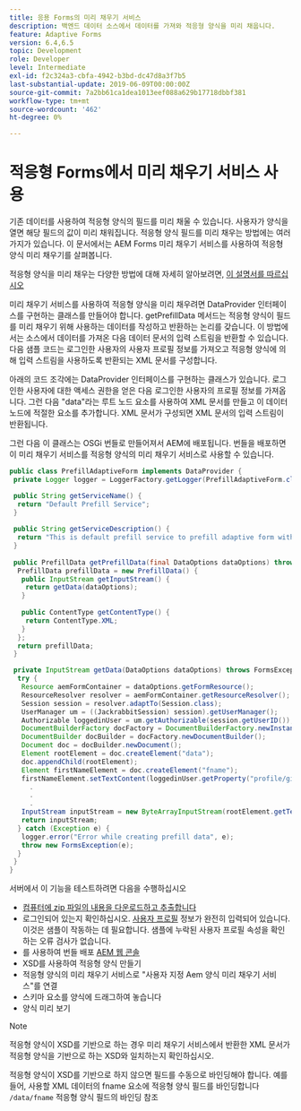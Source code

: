 ```yaml
---
title: 응용 Forms의 미리 채우기 서비스
description: 백엔드 데이터 소스에서 데이터를 가져와 적응형 양식을 미리 채웁니다.
feature: Adaptive Forms
version: 6.4,6.5
topic: Development
role: Developer
level: Intermediate
exl-id: f2c324a3-cbfa-4942-b3bd-dc47d8a3f7b5
last-substantial-update: 2019-06-09T00:00:00Z
source-git-commit: 7a2bb61ca1dea1013eef088a629b17718dbbf381
workflow-type: tm+mt
source-wordcount: '462'
ht-degree: 0%

---
```


# 적응형 Forms에서 미리 채우기 서비스 사용

기존 데이터를 사용하여 적응형 양식의 필드를 미리 채울 수 있습니다. 사용자가 양식을 열면 해당 필드의 값이 미리 채워집니다. 적응형 양식 필드를 미리 채우는 방법에는 여러 가지가 있습니다. 이 문서에서는 AEM Forms 미리 채우기 서비스를 사용하여 적응형 양식 미리 채우기를 살펴봅니다.

적응형 양식을 미리 채우는 다양한 방법에 대해 자세히 알아보려면, [이 설명서를 따르십시오](https://helpx.adobe.com/experience-manager/6-4/forms/using/prepopulate-adaptive-form-fields.html#AEMFormsprefillservice)

미리 채우기 서비스를 사용하여 적응형 양식을 미리 채우려면 DataProvider 인터페이스를 구현하는 클래스를 만들어야 합니다. getPrefillData 메서드는 적응형 양식이 필드를 미리 채우기 위해 사용하는 데이터를 작성하고 반환하는 논리를 갖습니다. 이 방법에서는 소스에서 데이터를 가져온 다음 데이터 문서의 입력 스트림을 반환할 수 있습니다. 다음 샘플 코드는 로그인한 사용자의 사용자 프로필 정보를 가져오고 적응형 양식에 의해 입력 스트림을 사용하도록 반환되는 XML 문서를 구성합니다.

아래의 코드 조각에는 DataProvider 인터페이스를 구현하는 클래스가 있습니다. 로그인한 사용자에 대한 액세스 권한을 얻은 다음 로그인한 사용자의 프로필 정보를 가져옵니다. 그런 다음 &quot;data&quot;라는 루트 노드 요소를 사용하여 XML 문서를 만들고 이 데이터 노드에 적절한 요소를 추가합니다. XML 문서가 구성되면 XML 문서의 입력 스트림이 반환됩니다.

그런 다음 이 클래스는 OSGi 번들로 만들어져서 AEM에 배포됩니다. 번들을 배포하면 이 미리 채우기 서비스를 적응형 양식의 미리 채우기 서비스로 사용할 수 있습니다.

```java
public class PrefillAdaptiveForm implements DataProvider {
 private Logger logger = LoggerFactory.getLogger(PrefillAdaptiveForm.class);

 public String getServiceName() {
  return "Default Prefill Service";
 }
 
 public String getServiceDescription() {
  return "This is default prefill service to prefill adaptive form with user data";
 }
 
 public PrefillData getPrefillData(final DataOptions dataOptions) throws FormsException {
  PrefillData prefillData = new PrefillData() {
   public InputStream getInputStream() {
    return getData(dataOptions);
   }
   
   public ContentType getContentType() {
    return ContentType.XML;
   }
  };
  return prefillData;
 }

 private InputStream getData(DataOptions dataOptions) throws FormsException {  
  try {
   Resource aemFormContainer = dataOptions.getFormResource();
   ResourceResolver resolver = aemFormContainer.getResourceResolver();
   Session session = resolver.adaptTo(Session.class);
   UserManager um = ((JackrabbitSession) session).getUserManager();
   Authorizable loggedinUser = um.getAuthorizable(session.getUserID());
   DocumentBuilderFactory docFactory = DocumentBuilderFactory.newInstance();
   DocumentBuilder docBuilder = docFactory.newDocumentBuilder();
   Document doc = docBuilder.newDocument();
   Element rootElement = doc.createElement("data");
   doc.appendChild(rootElement);
   Element firstNameElement = doc.createElement("fname");
   firstNameElement.setTextContent(loggedinUser.getProperty("profile/givenName")[0].getString());
     .
     .
     .
   InputStream inputStream = new ByteArrayInputStream(rootElement.getTextContent().getBytes());
   return inputStream;
  } catch (Exception e) {
   logger.error("Error while creating prefill data", e);
   throw new FormsException(e);
  }
 }
}
```

서버에서 이 기능을 테스트하려면 다음을 수행하십시오

* [컴퓨터에 zip 파일의 내용을 다운로드하고 추출합니다](assets/prefillservice.zip)
* 로그인되어 있는지 확인하십시오. [사용자 프로필](http://localhost:4502/libs/granite/security/content/useradmin) 정보가 완전히 입력되어 있습니다. 이것은 샘플이 작동하는 데 필요합니다. 샘플에 누락된 사용자 프로필 속성을 확인하는 오류 검사가 없습니다.
* 를 사용하여 번들 배포 [AEM 웹 콘솔](http://localhost:4502/system/console/bundles)
* XSD를 사용하여 적응형 양식 만들기
* 적응형 양식의 미리 채우기 서비스로 &quot;사용자 지정 Aem 양식 미리 채우기 서비스&quot;를 연결
* 스키마 요소를 양식에 드래그하여 놓습니다
* 양식 미리 보기

>[!NOTE]
>
>적응형 양식이 XSD를 기반으로 하는 경우 미리 채우기 서비스에서 반환한 XML 문서가 적응형 양식을 기반으로 하는 XSD와 일치하는지 확인하십시오.
>
>적응형 양식이 XSD를 기반으로 하지 않으면 필드를 수동으로 바인딩해야 합니다. 예를 들어, 사용할 XML 데이터의 fname 요소에 적응형 양식 필드를 바인딩합니다 `/data/fname`  적응형 양식 필드의 바인딩 참조
